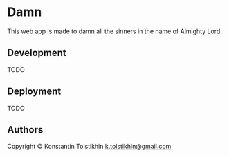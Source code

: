 # Damn

This web app is made to damn all the sinners in the name of Almighty Lord.

## Development

TODO

## Deployment

TODO

## Authors

Copyright © Konstantin Tolstikhin <k.tolstikhin@gmail.com>
